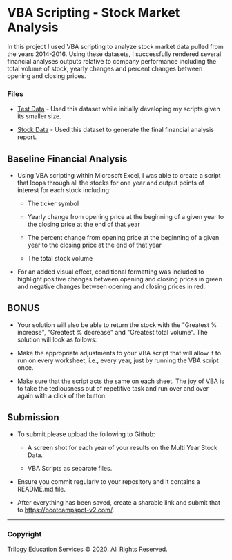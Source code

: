# VBA Scripting - Stock Market Analysis

In this project I used VBA scripting to analyze stock market data pulled from the years 2014-2016. Using these datasets, I successfully rendered several financial analyses outputs relative to company performance including the total volume of stock, yearly changes and percent changes between opening and closing prices.


### Files

* [Test Data](Resources/alphabetical_testing.xlsx) - Used this dataset while initially developing my scripts given its smaller size.

* [Stock Data](Resources/Multiple_year_stock_data.xlsx) - Used this dataset to generate the final financial analysis report.

## Baseline Financial Analysis

* Using VBA scripting within Microsoft Excel, I was able to create a script that loops through all the stocks for one year and output points of interest for each stock including:

  * The ticker symbol

  * Yearly change from opening price at the beginning of a given year to the closing price at the end of that year

  * The percent change from opening price at the beginning of a given year to the closing price at the end of that year

  * The total stock volume

* For an added visual effect, conditional formatting was included to highlight positive changes between opening and closing prices in green and negative changes between opening and closing prices in red.


## BONUS

* Your solution will also be able to return the stock with the "Greatest % increase", "Greatest % decrease" and "Greatest total volume". The solution will look as follows:


* Make the appropriate adjustments to your VBA script that will allow it to run on every worksheet, i.e., every year, just by running the VBA script once.

* Make sure that the script acts the same on each sheet. The joy of VBA is to take the tediousness out of repetitive task and run over and over again with a click of the button.

## Submission

* To submit please upload the following to Github:

  * A screen shot for each year of your results on the Multi Year Stock Data.

  * VBA Scripts as separate files.

* Ensure you commit regularly to your repository and it contains a README.md file.

* After everything has been saved, create a sharable link and submit that to <https://bootcampspot-v2.com/>.

- - -

### Copyright

Trilogy Education Services © 2020. All Rights Reserved.
